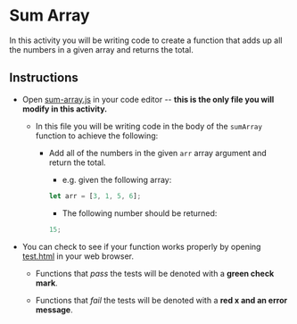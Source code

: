 # Sum Array

In this activity you will be writing code to create a function that adds up all the numbers in a given array and returns the total.

## Instructions

- Open [sum-array.js](sum-array.js) in your code editor -- **this is the only file you will modify in this activity.**

  - In this file you will be writing code in the body of the `sumArray` function to achieve the following:

    - Add all of the numbers in the given `arr` array argument and return the total.

      - e.g. given the following array:

      ```js
      let arr = [3, 1, 5, 6];
      ```

      - The following number should be returned:

      ```js
      15;
      ```

- You can check to see if your function works properly by opening [test.html](test.html) in your web browser.

  - Functions that _pass_ the tests will be denoted with a **green check mark**.

  - Functions that _fail_ the tests will be denoted with a **red x and an error message**.
